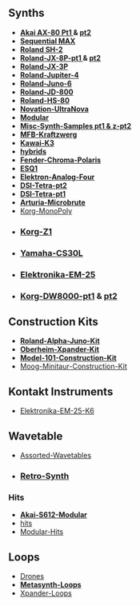 <h2>Synths</h2>

<ul>
	<li><a href="https://github.com/publicsamples/Akai-AX-80-Pt1"><strong>Akai AX-80 Pt1 </strong></a><strong>&amp; </strong><a href="https://github.com/publicsamples/Akai-AX-80-pt2"><strong>pt2 </strong></a></li>
	<li><a href="https://github.com/publicsamples/Sequential-MAX"><strong>Sequential MAX </strong></a></li>
	<li><a href="https://github.com/publicsamples/Roland-SH-2"><strong>Roland SH-2 </strong></a></li>
	<li><a href="https://github.com/publicsamples/Roland-JX-8P-pt1"><strong>Roland-JX-8P-pt1 </strong></a><strong>&amp; </strong><a href="https://github.com/publicsamples/Roland-JX-8P-pt2"><strong>pt2 </strong></a></li>
	<li><a href="https://github.com/publicsamples/Roland-JX-3P"><strong>Roland-JX-3P </strong></a></li>
	<li><a href="https://github.com/publicsamples/Roland-Jupiter-4"><strong>Roland-Jupiter-4 </strong></a></li>
	<li><a href="https://github.com/publicsamples/Roland-Juno-6"><strong>Roland-Juno-6 </strong></a></li>
	<li><a href="https://github.com/publicsamples/Roland-JD-800"><strong>Roland-JD-800 </strong></a></li>
	<li><a href="https://github.com/publicsamples/Roland-HS-80"><strong>Roland-HS-80 </strong></a></li>
	<li><a href="https://github.com/publicsamples/Novation-UltraNova"><strong>Novation-UltraNova </strong></a></li>
	<li><a href="https://github.com/publicsamples/Modular"><strong>Modular </strong></a></li>
	<li><a href="https://github.com/publicsamples/Misc-Synth-Samples"><strong>Misc-Synth-Samples pt1 &amp; </strong></a><a href="https://github.com/publicsamples/Misc-Synth-Samples-pt2"><strong>z-pt2 </strong></a></li>
	<li><a href="https://github.com/publicsamples/MFB-Kraftzwerg"><strong>MFB-Kraftzwerg </strong></a></li>
	<li><a href="https://github.com/publicsamples/Kawai-K3"><strong>Kawai-K3 </strong></a></li>
	<li><a href="https://github.com/publicsamples/hybrids"><strong>hybrids </strong></a></li>
	<li><a href="https://github.com/publicsamples/Fender-Chroma-Polaris"><strong>Fender-Chroma-Polaris </strong></a></li>
	<li><a href="https://github.com/publicsamples/ESQ1"><strong>ESQ1 </strong></a></li>
	<li><a href="https://github.com/publicsamples/Elektron-Analog-Four"><strong>Elektron-Analog-Four </strong></a></li>
	<li><a href="https://github.com/publicsamples/DSI-Tetra-pt2"><strong>DSI-Tetra-pt2 </strong></a></li>
	<li><a href="https://github.com/publicsamples/DSI-Tetra-pt1"><strong>DSI-Tetra-pt1 </strong></a></li>
	<li><a href="https://github.com/publicsamples/Arturia-Microbrute"><strong>Arturia-Microbrute</strong></a></li>
	<li><a href="https://github.com/publicsamples/Korg-MonoPoly">Korg-MonoPoly</a></li>
	<li>
	<h3><a href="https://github.com/publicsamples/Korg-Z1">Korg-Z1</a></h3>
	</li>
	<li>
	<h3><a href="https://github.com/publicsamples/Yamaha-CS30L">Yamaha-CS30L</a></h3>
	</li>
	<li>
	<h3><a href="https://github.com/publicsamples/Elektronika-EM-25">Elektronika-EM-25</a></h3>
	</li>
	<li>
	<h3><a href="https://github.com/publicsamples/Korg-DW8000-pt1">Korg-DW8000-pt1</a>&nbsp;&amp;&nbsp;<a href="https://github.com/publicsamples/Korg-DW8000-pt2">pt2</a></h3>
	</li>
</ul>

<h2>Construction Kits</h2>

<ul>
	<li><a href="https://github.com/publicsamples/Roland-Alpha-Juno-Kit"><strong>Roland-Alpha-Juno-Kit </strong></a></li>
	<li><a href="https://github.com/publicsamples/Oberheim-Xpander-Kit"><strong>Oberheim-Xpander-Kit</strong></a></li>
	<li><a href="https://github.com/publicsamples/Model-101-Construction-Kit"><strong>Model-101-Construction-Kit</strong></a></li>
	<li><a href="https://github.com/publicsamples/Moog-Minitaur-Construction-Kit">Moog-Minitaur-Construction-Kit</a></li>
</ul>

<h2>Kontakt Instruments</h2>

<ul>
	<li><a href="https://github.com/publicsamples/Elektronika-EM-25-K6">Elektronika-EM-25-K6</a></li>
</ul>

<h2>Wavetable</h2>

<ul>
	<li><a href="https://github.com/publicsamples/Assorted-Wavetables">Assorted-Wavetables</a></li>
	<li>
	<h3><a href="https://github.com/publicsamples/Retro-Synth">Retro-Synth</a></h3>
	</li>
</ul>

<h3>Hits</h3>

<ul>
	<li><a href="https://github.com/publicsamples/Akai-S612-Modular"><strong>Akai-S612-Modular</strong></a></li>
	<li><a href="https://github.com/publicsamples/hits">hits</a></li>
	<li><a href="https://github.com/publicsamples/Modular-Hits">Modular-Hits</a></li>
</ul>

<h2>Loops</h2>

<ul>
	<li><a href="https://github.com/publicsamples/Drones">Drones</a></li>
	<li><a href="https://github.com/publicsamples/Metasynth-Loops"><strong>Metasynth-Loops</strong></a></li>
	<li><a href="https://github.com/publicsamples/Xpander-Loops">Xpander-Loops</a></li>
</ul>

<h2>&nbsp;</h2>
